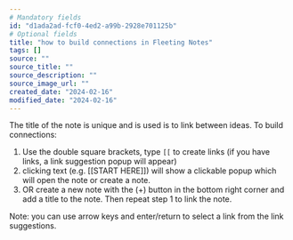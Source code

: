 ```yaml
---
# Mandatory fields
id: "d1ada2ad-fcf0-4ed2-a99b-2928e701125b"
# Optional fields
title: "how to build connections in Fleeting Notes"
tags: []
source: ""
source_title: ""
source_description: ""
source_image_url: ""
created_date: "2024-02-16"
modified_date: "2024-02-16"
---
```

The title of the note is unique and is used is to link between ideas. To build connections:

1. Use the double square brackets, type `[[` to create links (if you have links, a link suggestion popup will appear)
2. clicking text (e.g. [[START HERE]]) will show a clickable popup which will open the note or create a note.
3. OR create a new note with the (+) button in the bottom right corner and add a title to the note. Then repeat step 1 to link the note.

Note: you can use arrow keys and enter/return to select a link from the link suggestions.